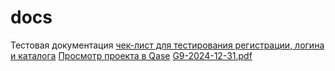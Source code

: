 # docs
Тестовая документация
[чек-лист для тестирования регистрации, логина и каталога](https://docs.google.com/spreadsheets/d/1kn7aA6xclxuwdpVQPqp2lgoX9VKcaDybjLUbfcap4DU/edit?gid=0#gid=0)
[Просмотр проекта в Qase](https://app.qase.io/project/G9?previewMode=side&suite=161)
[G9-2024-12-31.pdf](https://github.com/user-attachments/files/18280937/G9-2024-12-31.pdf)
